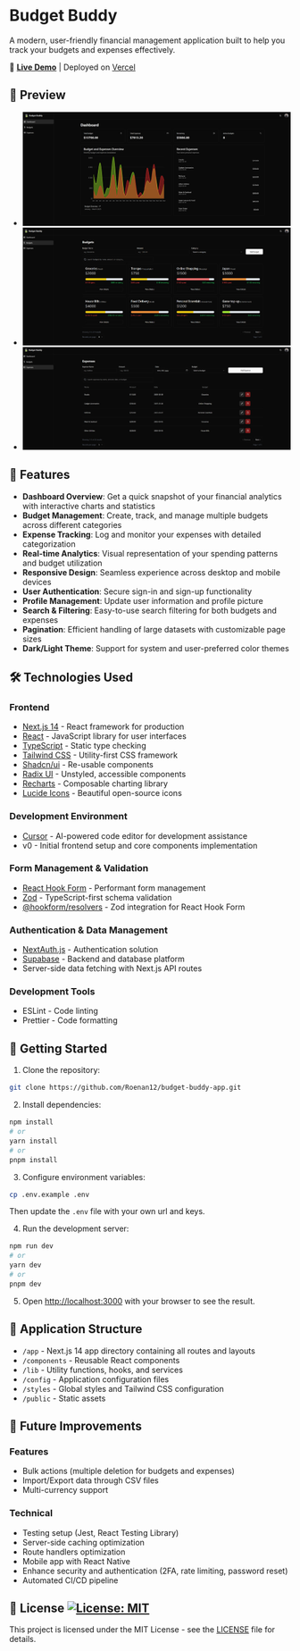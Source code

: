 # Budget Buddy

A modern, user-friendly financial management application built to help you track your budgets and expenses effectively.

🔗 **[Live Demo](https://budget-buddy-app-roenan.vercel.app)** | Deployed on [Vercel](https://vercel.com)

## 📸 Preview

- ![Dashboard Preview](/public/screenshots/dashboard.png)
- ![Budget Management](/public/screenshots/budgets.png)
- ![Expense Tracking](/public/screenshots/expenses.png)

## 🌟 Features

- **Dashboard Overview**: Get a quick snapshot of your financial analytics with interactive charts and statistics
- **Budget Management**: Create, track, and manage multiple budgets across different categories
- **Expense Tracking**: Log and monitor your expenses with detailed categorization
- **Real-time Analytics**: Visual representation of your spending patterns and budget utilization
- **Responsive Design**: Seamless experience across desktop and mobile devices
- **User Authentication**: Secure sign-in and sign-up functionality
- **Profile Management**: Update user information and profile picture
- **Search & Filtering**: Easy-to-use search filtering for both budgets and expenses
- **Pagination**: Efficient handling of large datasets with customizable page sizes
- **Dark/Light Theme**: Support for system and user-preferred color themes

## 🛠️ Technologies Used

### Frontend

- [Next.js 14](https://nextjs.org/) - React framework for production
- [React](https://reactjs.org/) - JavaScript library for user interfaces
- [TypeScript](https://www.typescriptlang.org/) - Static type checking
- [Tailwind CSS](https://tailwindcss.com/) - Utility-first CSS framework
- [Shadcn/ui](https://ui.shadcn.com/) - Re-usable components
- [Radix UI](https://www.radix-ui.com/) - Unstyled, accessible components
- [Recharts](https://recharts.org/) - Composable charting library
- [Lucide Icons](https://lucide.dev/) - Beautiful open-source icons

### Development Environment

- [Cursor](https://cursor.sh/) - AI-powered code editor for development assistance
- v0 - Initial frontend setup and core components implementation

### Form Management & Validation

- [React Hook Form](https://react-hook-form.com/) - Performant form management
- [Zod](https://zod.dev/) - TypeScript-first schema validation
- [@hookform/resolvers](https://github.com/react-hook-form/resolvers) - Zod integration for React Hook Form

### Authentication & Data Management

- [NextAuth.js](https://next-auth.js.org/) - Authentication solution
- [Supabase](https://supabase.com/) - Backend and database platform
- Server-side data fetching with Next.js API routes

### Development Tools

- ESLint - Code linting
- Prettier - Code formatting

## 🚀 Getting Started

1. Clone the repository:

```bash
git clone https://github.com/Roenan12/budget-buddy-app.git
```

2. Install dependencies:

```bash
npm install
# or
yarn install
# or
pnpm install
```

3. Configure environment variables:

```bash
cp .env.example .env
```

Then update the `.env` file with your own url and keys.

4. Run the development server:

```bash
npm run dev
# or
yarn dev
# or
pnpm dev
```

5. Open [http://localhost:3000](http://localhost:3000) with your browser to see the result.

## 📱 Application Structure

- `/app` - Next.js 14 app directory containing all routes and layouts
- `/components` - Reusable React components
- `/lib` - Utility functions, hooks, and services
- `/config` - Application configuration files
- `/styles` - Global styles and Tailwind CSS configuration
- `/public` - Static assets

## 🔄 Future Improvements

### Features

- Bulk actions (multiple deletion for budgets and expenses)
- Import/Export data through CSV files
- Multi-currency support

### Technical

- Testing setup (Jest, React Testing Library)
- Server-side caching optimization
- Route handlers optimization
- Mobile app with React Native
- Enhance security and authentication (2FA, rate limiting, password reset)
- Automated CI/CD pipeline

## 📄 License [![License: MIT](https://img.shields.io/badge/License-MIT-yellow.svg)](https://opensource.org/licenses/MIT)

This project is licensed under the MIT License - see the [LICENSE](LICENSE) file for details.
